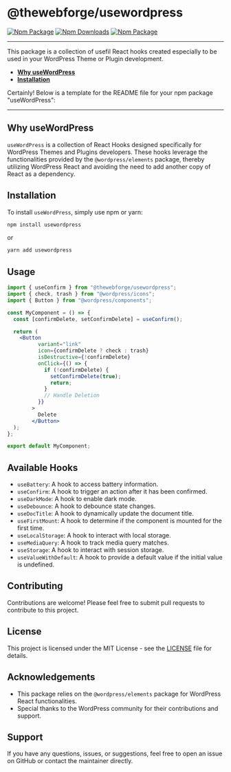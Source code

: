 # @thewebforge/usewordpress

[![Npm Package](https://img.shields.io/npm/v/@thewebforge/usewordpress.svg)](href="https://www.npmjs.com/package/@thewebforge/usewordpress)
[![Npm Downloads](https://img.shields.io/npm/dm/@thewebforge/usewordpress.svg)](href="https://www.npmjs.com/package/@thewebforge/usewordpress)
[![Npm Package](https://img.shields.io/badge/docs-📚-blue.svg)](href="https://usewordpress.thewebforge.dev)

___

This package is a collection of usefil React hooks created especially to be used in your WordPress Theme or Plugin development.

- <strong>[Why useWordPress](#why-usewordpress)</strong>
- <strong>[Installation](#installation)</strong>

Certainly! Below is a template for the README file for your npm package "useWordPress":

---

## Why useWordPress

`useWordPress` is a collection of React Hooks designed specifically for WordPress Themes and Plugins developers. These hooks leverage the functionalities provided by the `@wordpress/elements` package, thereby utilizing WordPress React and avoiding the need to add another copy of React as a dependency.

## Installation

To install `useWordPress`, simply use npm or yarn:

```bash
npm install usewordpress
```

or

```bash
yarn add usewordpress
```

## Usage

```jsx
import { useConfirm } from "@thewebforge/usewordpress";
import { check, trash } from "@wordpress/icons";
import { Button } from "@wordpress/components";

const MyComponent = () => {
  const [confirmDelete, setConfirmDelete] = useConfirm();

  return (
    <Button
          variant="link"
          icon={confirmDelete ? check : trash}
          isDestructive={!confirmDelete}
          onClick={() => {
            if (!confirmDelete) {
              setConfirmDelete(true);
              return;
            }
            // Handle Deletion
          }}
        >
          Delete
        </Button>
  );
};

export default MyComponent;
```

## Available Hooks

- `useBattery`: A hook to access battery information.
- `useConfirm`: A hook to trigger an action after it has been confirmed.
- `useDarkMode`: A hook to enable dark mode.
- `useDebounce`: A hook to debounce state changes.
- `useDocTitle`: A hook to dynamically update the document title.
- `useFirstMount`: A hook to determine if the component is mounted for the first time.
- `useLocalStorage`: A hook to interact with local storage.
- `useMediaQuery`: A hook to track media query matches.
- `useStorage`: A hook to interact with session storage.
- `useValueWithDefault`: A hook to provide a default value if the initial value is undefined.

## Contributing

Contributions are welcome! Please feel free to submit pull requests to contribute to this project.

## License

This project is licensed under the MIT License - see the [LICENSE](LICENSE) file for details.

## Acknowledgements

- This package relies on the `@wordpress/elements` package for WordPress React functionalities.
- Special thanks to the WordPress community for their contributions and support.

## Support

If you have any questions, issues, or suggestions, feel free to open an issue on GitHub or contact the maintainer directly.
